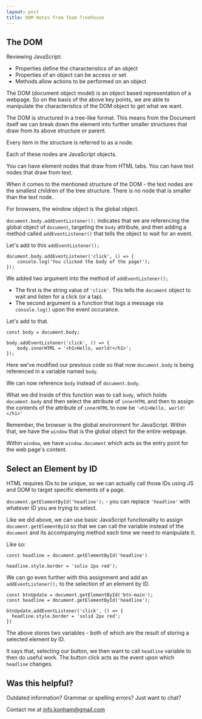 ```yaml
---
layout: post
title: DOM Notes from Team Treehouse
---
```


## The DOM
Reviewing JavaScript:
- Properties define the characteristics of an object
- Properties of an object can be access or set
- Methods allow actions to be performed on an object

The DOM (document object model) is an object based representation of a webpage. So on the basis of the above key points, we are able to manipulate the characteristics of the DOM object to get what we want.

The DOM is structured in a tree-like format. This means from the Document itself we can break down the element into further smaller structures that draw from its above structure or parent.

Every item in the structure is referred to as a node.

Each of these nodes are JavaScript objects.

You can have element nodes that draw from HTML tabs. You can have text nodes that draw from text.

When it comes to the mentioned structure of the DOM - the text nodes are the smallest children of the tree structure. There is no node that is smaller than the text node.

For browsers, the window object is the global object.

`document.body.addEventListener();` indicates that we are referencing the global object of `document`, targeting the `body` attribute, and then adding a method called `addEventListener()` that tells the object to wait for an event.

Let's add to this `addEventListener();`

```
document.body.addEventListener('click', () => {
    console.log('You clicked the body of the page!');
});
```

We added two argument into the method of `addEventListener();`
- The first is the string value of `'click'`. This tells the `document` object to wait and listen for a click (or a tap). 
- The second argument is a function that logs a message via `console.log()` upon the event occurance.

Let's add to that.

```
const body = document.body;

body.addEventListener('click', () => {
    body.innerHTML = '<h1>Hello, world!</h1>';
});
```

Here we've modified our previous code so that now `document.body` is being referenced in a variable named `body`.

We can now reference `body` instead of `document.body`.

What we did inside of this function was to call `body`, which holds `document.body` and then select the attribute of `innerHTML` and then to assign the contents of the attribute of `innerHTML` to now be `'<h1>Hello, world!</h1>'`

Remember, the browser is the global environment for JavaScript. Within that, we have the `window` that is the global object for the entire webpage.

Within `window`, we have `window.document` which acts as the entry point for the web page's content.

## Select an Element by ID
HTML requires IDs to be unique, so we can actually call those IDs using JS and DOM to target specific elements of a page.

`document.getElementById('headline');` - you can replace `'headline'` with whatever ID you are trying to select.

Like we did above, we can use basic JavaScript functionality to assign `document.getElementById` so that we can call the variable instead of the `document` and its accompanying method each time we need to manipulate it.

Like so:
```
const headline = document.getElementById('headline')

headline.style.border = 'solix 2px red');
```

We can go even further with this assignment and add an `addEventListener();` to the selection of an element by ID.

```
const btnUpdate = document.getElementById('btn-main');
const headline = document.getElementById('headline');

btnUpdate.addEventListener('click', () => {
  headline.style.border = 'solid 2px red';
})
```

The above stores two variables - both of which are the result of storing a selected element by ID.

It says that, selecting our button, we then want to call `headline` variable to then do useful work. The button click acts as the event upon which `headline` changes.


## Was this helpful?

Outdated information? Grammar or spelling errors? Just want to chat?

Contact me at [info.konham@gmail.com](mailto:info.konham@gmail.com)